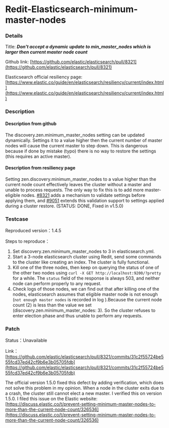 # Redit-Elasticsearch-minimum-master-nodes

### Details

Title: ***Don't accept a dynamic update to min_master_nodes which is larger then current master node count***

Github link: [https://github.com/elastic/elasticsearch/pull/8321](https://github.com/elastic/elasticsearch/pull/8321)

Elasticsearch official resiliency page: [https://www.elastic.co/guide/en/elasticsearch/resiliency/current/index.html](https://www.elastic.co/guide/en/elasticsearch/resiliency/current/index.html)

### Description

#### Description from github

The discovery.zen.minimum_master_nodes setting can be updated dynamically. Settings it to a value higher then the current number of master nodes will cause the current master to step down. This is dangerous because if done by mistake (typo) there is no way to restore the settings (this requires an active master).

#### Description from resiliency page

Setting zen.discovery.minimum_master_nodes to a value higher than the current node count effectively leaves the cluster without a master and unable to process requests. 
The only way to fix this is to add more master-eligible nodes. [#8321](https://github.com/elastic/elasticsearch/issues/8321) adds a mechanism to validate settings before applying them, and [#9051](https://github.com/elastic/elasticsearch/issues/9051) extends this validation support to settings applied during a cluster restore. 
(STATUS: DONE, Fixed in v1.5.0)

### Testcase

Reproduced version：1.4.5

Steps to reproduce：
1. Set discovery.zen.minimum_master_nodes to 3 in elasticsearch.yml.
2. Start a 3-node elasticsearch cluster using Redit, send some commands to the cluster like creating an index. The cluster is fully functional.
3. Kill one of the three nodes, then keep on querying the status of one of the other two nodes using `curl -X GET http://localhost:9200/?pretty` for a while. The `status` field of the response is always 503, and neither node can perform properly to any request.
4. Check logs of those nodes, we can find out that after killing one of the nodes, elasticsearch assumes that eligible master node is not enough (`not enough master nodes` is recorded in log ).Because the current node count (2) is less than the value we set (discovery.zen.minimum_master_nodes: 3). So the cluster refuses to enter election phase and thus unable to perform any requests.

### Patch 

Status：Unavailable

Link：[https://github.com/elastic/elasticsearch/pull/8321/commits/31c2f55724be555fcd37ed42cf9b6e3b05705fdb](https://github.com/elastic/elasticsearch/pull/8321/commits/31c2f55724be555fcd37ed42cf9b6e3b05705fdb)

The official version 1.5.0 fixed this defect by adding verification, which does not solve this problem in my opinion. When a node in the cluster exits due to a crash, the cluster still cannot elect a new master. I verified this on version 1.5.0. I filed this issue on the Elastic website: 
[https://discuss.elastic.co/t/prevent-setting-minimum-master-nodes-to-more-than-the-current-node-count/326536](https://discuss.elastic.co/t/prevent-setting-minimum-master-nodes-to-more-than-the-current-node-count/326536)


